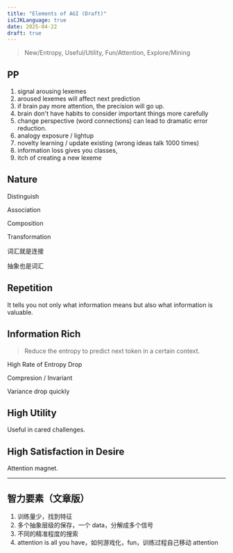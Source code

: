 ```yaml
---
title: "Elements of AGI (Draft)"
isCJKLanguage: true
date: 2025-04-22
draft: true
---
```


> New/Entropy, Useful/Utility, Fun/Attention, Explore/Mining

## PP

1. signal arousing lexemes
1. aroused lexemes will affect next prediction
1. if brain pay more attention, the precision will go up.
1. brain don't have habits to consider important things more carefully
1. change perspective (word connections) can lead to dramatic error reduction.
1. analogy exposure / lightup
1. novelty learning / update existing (wrong ideas talk 1000 times)
1. information loss gives you classes, 
1. itch of creating a new lexeme

## Nature

Distinguish

Association

Composition

Transformation

词汇就是连接

抽象也是词汇

## Repetition

It tells you not only what information means but also what information is valuable.

## Information Rich

> Reduce the entropy to predict next token in a certain context.

High Rate of Entropy Drop

Compresion / Invariant

Variance drop quickly

## High Utility

Useful in cared challenges.

## High Satisfaction in Desire

Attention magnet.

---


## 智力要素（文章版）

1. 训练量少，找到特征
2. 多个抽象层级的保存，一个 data，分解成多个信号
3. 不同的精准程度的搜索
4. attention is all you have，如何游戏化，fun，训练过程自己移动 attention